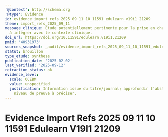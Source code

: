 ```yaml
---
'@context': http://schema.org
'@type': Evidence
id: evidence_import_refs_2025_09_11_10_11591_edulearn_v19i1_21209
theme: import_refs_2025_09_11
message_clinique: Étude potentiellement pertinente pour la prise en charge musculosquelettique;
  à intégrer avec le contexte clinique.
doi_url: https://doi.org/10.11591/edulearn.v19i1.21209
pmid: '40931973'
sources_snapshot: _audit/evidence_import_refs_2025_09_11_10_11591_edulearn_v19i1_21209.json
statut: brouillon
type_etude: synthese
publication_date: '2025-02-02'
last_verified: '2025-09-12'
retraction_status: ok
evidence_level:
  scale: OCEBM
  value: unspecified
  justification: Information issue du titre/journal; approfondir l'abstract pour précision;
    niveau de preuve à préciser.
---
```

# Evidence Import Refs 2025 09 11 10 11591 Edulearn V19I1 21209

